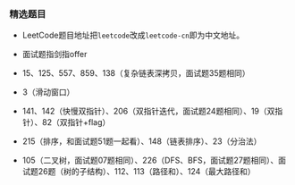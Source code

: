 ### 精选题目


- LeetCode题目地址把`leetcode`改成`leetcode-cn`即为中文地址。

- 面试题指剑指offer
- 15、125、557、859、138（复杂链表深拷贝，面试题35题相同）
- 3（滑动窗口）
- 141、142（快慢双指针）、206（双指针迭代，面试题24题相同）、19（双指针）、82（双指针+flag）
- 215（排序，和面试题51题一起看）、148（链表排序）、23（分治法）
- 105（二叉树，面试题07题相同）、226（DFS、BFS，面试题27题相同）、面试题26题（树的子结构）、112、113（路径和）、124（最大路径和）

